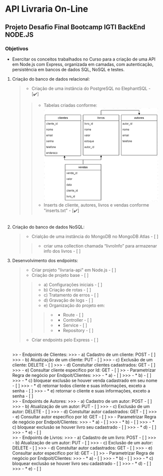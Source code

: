 # API Livraria On-Line
## Projeto Desafio Final Bootcamp IGTI BackEnd NODE.JS

### <strong>Objetivos</strong>

* Exercitar os conceitos trabalhados no Curso para a criação de uma API em Node.js com 
Express, organizada em camadas, com autenticação, persistência em bancos de dados 
SQL, NoSQL e testes.<br/>

1. Criação do banco de dados relacional: <br/>
    > - Criação de uma instância do PostgreSQL no ElephantSQL - [:heavy_check_mark:]
    >> - Tabelas criadas conforme:<br/>
    <img src="/img/DB.relacional.jpg"><br/>
    >> - Inserts de cliente, autores, livros e vendas conforme "inserts.txt" - [:heavy_check_mark:]
    <br/>
2. Criação do banco de dados NoSQL: <br/>
    > - Crialção de uma instância do MongoDB no MongoDB Atlas - [ ]
    >> - criar uma collection chamada “livroInfo” para armazenar info dos livros - [ ]
3. Desenvolvimento dos endpoints: <br/>
    > - Criar projeto "livraria-api" em Node.js - [ ]
    > - Criação de projeto base - [ ]
    >> - a) Configurações iniciais - [ ]
    >> - b) Criação de rotas - [ ]
    >> - c) Tratamento de erros - [ ]
    >> - d) Gravação de logs - [ ]
    >> - e) Organização do projeto em:
    >>> - * Route - [ ]
    >>> - * Controller - [ ]
    >>> - * Service - [ ]
    >>> - * Repository - [ ]
    > - Criar endpoints pelo Express - [ ]
    <br/>
    >> - Endpoints de Clientes:
    >>> - a) Cadastro de um cliente: POST - [ ]
    >>> - b) Atualização de um cliente: PUT - [ ]
    >>> - c) Exclusão de um cliente: DELETE - [ ]
    >>> - d) Constultar clientes cadastrados: GET - [ ]
    >>> - e) Consultar cliente especifico por Id: GET - [ ]
    >> - Parametrizar Regra de negócio por Endpoit/Clientes:
    >>> - * a) - [ ] 
    >>> - * b) - [ ]
    >>> - * c) bloquear exclusão se houver venda cadastrado em seu nome - [ ]
    >>> - * d) retornar todos cliente e suas informações, exceto a senha - [ ]
    >>> - * e) retornar o cliente e suas informações, exceto a senha - [ ]
    <br/>
    >> - Endpoints de Autores:
    >>> - a) Cadastro de um autor: POST - [ ]
    >>> - b) Atualização de um autor: PUT - [ ]
    >>> - c) Exclusão de um autor: DELETE - [ ]
    >>> - d) Constultar autor cadastrados: GET - [ ]
    >>> - e) Consultar autor especifico por Id: GET - [ ]
    >> - Parametrizar Regra de negócio por Endpoit/Clientes:
    >>> - * a) - [ ]
    >>> - * b) - [ ] 
    >>> - * c) bloquear exclusão se houver livro seu cadastrado - [ ]
    >>> - * d) - [ ]
    >>> - * e) - [ ]
    <br/>
    >> - Endpoints de Livros:
    >>> - a) Cadastro de um livro: POST - [ ]
    >>> - b) Atualização de um autor: PUT - [ ]
    >>> - c) Exclusão de um autor: DELETE - [ ]
    >>> - d) Constultar autor cadastrados: GET - [ ]
    >>> - e) Consultar autor especifico por Id: GET - [ ]
    >> - Parametrizar Regra de negócio por Endpoit/Clientes:
    >>> - * a) - [ ]
    >>> - * b) - [ ] 
    >>> - * c) bloquear exclusão se houver livro seu cadastrado - [ ]
    >>> - * d) - [ ]
    >>> - * e) - [ ]
    <br/>
